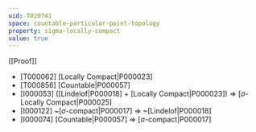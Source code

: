 ```yaml
---
uid: T020741
space: countable-particular-point-topology
property: sigma-locally-compact
value: true
---
```

[[Proof]]

* [T000062] [Locally Compact|P000023]
* [T000856] [Countable|P000057]
* [I000053] ([Lindelof|P000018] + [Locally Compact|P000023]) => [$\sigma$-Locally Compact|P000025]
* [I000122] ~[$\sigma$-compact|P000017] => ~[Lindelof|P000018]
* [I000074] [Countable|P000057] => [$\sigma$-compact|P000017]

